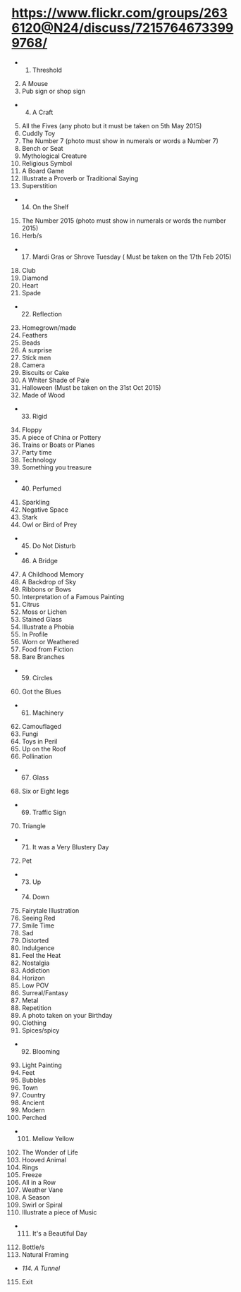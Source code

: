 # https://www.flickr.com/groups/2636120@N24/discuss/72157646733999768/

* 1. Threshold
2. A Mouse
3. Pub sign or shop sign
* 4. A Craft
5. All the Fives (any photo but it must be taken on 5th May 2015)
6. Cuddly Toy
7. The Number 7 (photo must show in numerals or words a Number 7)
8. Bench or Seat
9. Mythological Creature
10. Religious Symbol
11. A Board Game
12. Illustrate a Proverb or Traditional Saying
13. Superstition
* 14. On the Shelf
15. The Number 2015 (photo must show in numerals or words the number 2015)
16. Herb/s
* 17. Mardi Gras or Shrove Tuesday ( Must be taken on the 17th Feb 2015)
18. Club
19. Diamond
20. Heart
21. Spade
* 22. Reflection
23. Homegrown/made
24. Feathers
25. Beads
26. A surprise
27. Stick men
28. Camera
29. Biscuits or Cake
30. A Whiter Shade of Pale
31. Halloween (Must be taken on the 31st Oct 2015)
32. Made of Wood
* 33. Rigid
34. Floppy
35. A piece of China or Pottery
36. Trains or Boats or Planes
37. Party time
38. Technology
39. Something you treasure
* 40. Perfumed
41. Sparkling
42. Negative Space
43. Stark
44. Owl or Bird of Prey
* 45. Do Not Disturb
* 46. A Bridge
47. A Childhood Memory
48. A Backdrop of Sky
49. Ribbons or Bows
50. Interpretation of a Famous Painting
51. Citrus
52. Moss or Lichen
53. Stained Glass
54. Illustrate a Phobia
55. In Profile
56. Worn or Weathered
57. Food from Fiction
58. Bare Branches
* 59. Circles
60. Got the Blues
* 61. Machinery
62. Camouflaged
63. Fungi
64. Toys in Peril
65. Up on the Roof
66. Pollination
* 67. Glass
68. Six or Eight legs
* 69. Traffic Sign
70. Triangle
*  71. It was a Very Blustery Day
72. Pet
* 73. Up
* 74. Down
75. Fairytale Illustration
76. Seeing Red
77. Smile Time
78. Sad
79. Distorted
80. Indulgence
81. Feel the Heat
82. Nostalgia
83. Addiction
84. Horizon
85. Low POV
86. Surreal/Fantasy
87. Metal
88. Repetition
89. A photo taken on your Birthday
90. Clothing
91. Spices/spicy
* 92. Blooming
93. Light Painting
94. Feet
95. Bubbles
96. Town
97. Country
98. Ancient
99. Modern
100. Perched
* 101. Mellow Yellow
102. The Wonder of Life
103. Hooved Animal
104. Rings
105. Freeze
106. All in a Row
107. Weather Vane
108. A Season
109. Swirl or Spiral
110. Illustrate a piece of Music
* 111. It's a Beautiful Day
112. Bottle/s
113. Natural Framing
* *114. A Tunnel*
115. Exit
